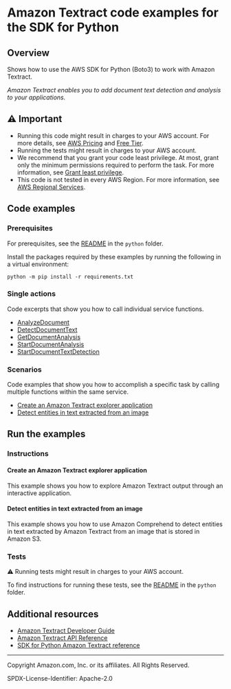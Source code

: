 # Amazon Textract code examples for the SDK for Python

## Overview

Shows how to use the AWS SDK for Python (Boto3) to work with Amazon Textract.

<!--custom.overview.start-->
<!--custom.overview.end-->

_Amazon Textract enables you to add document text detection and analysis to your applications._

## ⚠ Important

* Running this code might result in charges to your AWS account. For more details, see [AWS Pricing](https://aws.amazon.com/pricing/) and [Free Tier](https://aws.amazon.com/free/).
* Running the tests might result in charges to your AWS account.
* We recommend that you grant your code least privilege. At most, grant only the minimum permissions required to perform the task. For more information, see [Grant least privilege](https://docs.aws.amazon.com/IAM/latest/UserGuide/best-practices.html#grant-least-privilege).
* This code is not tested in every AWS Region. For more information, see [AWS Regional Services](https://aws.amazon.com/about-aws/global-infrastructure/regional-product-services).

<!--custom.important.start-->
<!--custom.important.end-->

## Code examples

### Prerequisites

For prerequisites, see the [README](../../README.md#Prerequisites) in the `python` folder.

Install the packages required by these examples by running the following in a virtual environment:

```
python -m pip install -r requirements.txt
```

<!--custom.prerequisites.start-->
<!--custom.prerequisites.end-->

### Single actions

Code excerpts that show you how to call individual service functions.

- [AnalyzeDocument](textract_wrapper.py#L61)
- [DetectDocumentText](textract_wrapper.py#L34)
- [GetDocumentAnalysis](textract_wrapper.py#L255)
- [StartDocumentAnalysis](textract_wrapper.py#L207)
- [StartDocumentTextDetection](textract_wrapper.py#L145)

### Scenarios

Code examples that show you how to accomplish a specific task by calling multiple
functions within the same service.

- [Create an Amazon Textract explorer application](python/cross_service/textract_explorer)
- [Detect entities in text extracted from an image](python/cross_service/textract_comprehend_notebook)


<!--custom.examples.start-->
<!--custom.examples.end-->

## Run the examples

### Instructions


<!--custom.instructions.start-->
<!--custom.instructions.end-->



#### Create an Amazon Textract explorer application

This example shows you how to explore Amazon Textract output through an interactive application.


<!--custom.scenario_prereqs.cross_TextractExplorer.start-->
<!--custom.scenario_prereqs.cross_TextractExplorer.end-->


<!--custom.scenarios.cross_TextractExplorer.start-->
<!--custom.scenarios.cross_TextractExplorer.end-->

#### Detect entities in text extracted from an image

This example shows you how to use Amazon Comprehend to detect entities in text extracted by Amazon Textract from an image that is stored in Amazon S3.


<!--custom.scenario_prereqs.cross_TextractComprehendDetectEntities.start-->
<!--custom.scenario_prereqs.cross_TextractComprehendDetectEntities.end-->


<!--custom.scenarios.cross_TextractComprehendDetectEntities.start-->
<!--custom.scenarios.cross_TextractComprehendDetectEntities.end-->

### Tests

⚠ Running tests might result in charges to your AWS account.


To find instructions for running these tests, see the [README](../../README.md#Tests)
in the `python` folder.



<!--custom.tests.start-->
<!--custom.tests.end-->

## Additional resources

- [Amazon Textract Developer Guide](https://docs.aws.amazon.com/textract/latest/dg/what-is.html)
- [Amazon Textract API Reference](https://docs.aws.amazon.com/textract/latest/dg/API_Reference.html)
- [SDK for Python Amazon Textract reference](https://boto3.amazonaws.com/v1/documentation/api/latest/reference/services/textract.html)

<!--custom.resources.start-->
<!--custom.resources.end-->

---

Copyright Amazon.com, Inc. or its affiliates. All Rights Reserved.

SPDX-License-Identifier: Apache-2.0